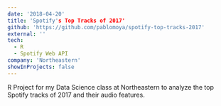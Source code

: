 ```yaml
---
date: '2018-04-20'
title: 'Spotify's Top Tracks of 2017'
github: 'https://github.com/pablomoya/spotify-top-tracks-2017'
external: ''
tech:
  - R
  - Spotify Web API
company: 'Northeastern'
showInProjects: false
---
```


R Project for my Data Science class at Northeastern to analyze the top Spotify tracks of 2017 and their audio features.
